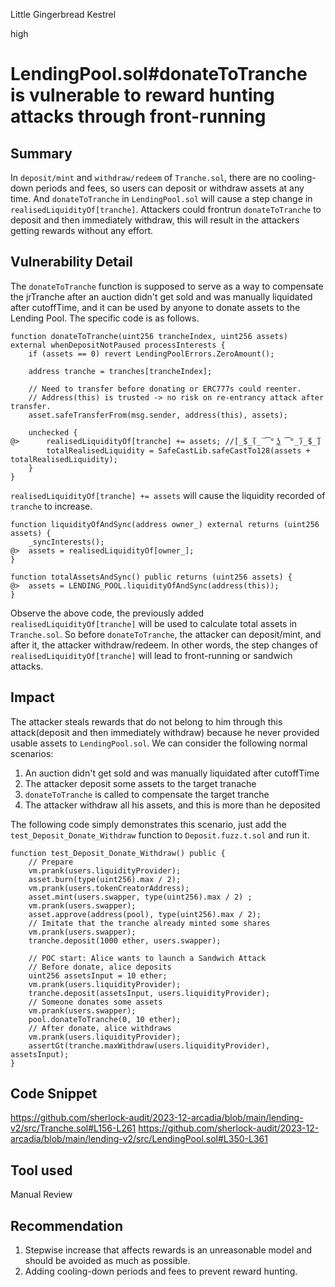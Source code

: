 Little Gingerbread Kestrel

high

# LendingPool.sol#donateToTranche is vulnerable to reward hunting attacks through front-running

## Summary

In `deposit/mint` and `withdraw/redeem` of `Tranche.sol`, there are no cooling-down periods and fees, so users can deposit or withdraw assets at any time. And `donateToTranche` in `LendingPool.sol` will cause a step change in `realisedLiquidityOf[tranche]`. Attackers could frontrun `donateToTranche` to deposit and then immediately withdraw, this will result in the attackers getting rewards without any effort.

## Vulnerability Detail

The `donateToTranche` function is supposed to serve as a way to compensate the jrTranche after an auction didn't get sold and was manually liquidated after cutoffTime, and it can be used by anyone to donate assets to the Lending Pool.
The specific code is as follows.

```solidity
function donateToTranche(uint256 trancheIndex, uint256 assets) external whenDepositNotPaused processInterests {
    if (assets == 0) revert LendingPoolErrors.ZeroAmount();

    address tranche = tranches[trancheIndex];

    // Need to transfer before donating or ERC777s could reenter.
    // Address(this) is trusted -> no risk on re-entrancy attack after transfer.
    asset.safeTransferFrom(msg.sender, address(this), assets);

    unchecked {
@>      realisedLiquidityOf[tranche] += assets; //[̲̅$̲̅(̲̅ ͡° ͜ʖ ͡°̲̅)̲̅$̲̅]
        totalRealisedLiquidity = SafeCastLib.safeCastTo128(assets + totalRealisedLiquidity);
    }
}
```

`realisedLiquidityOf[tranche] += assets` will cause the liquidity recorded of `tranche` to increase.

```solidity
function liquidityOfAndSync(address owner_) external returns (uint256 assets) {
    _syncInterests();
@>  assets = realisedLiquidityOf[owner_];
}
```

```solidity
function totalAssetsAndSync() public returns (uint256 assets) {
@>  assets = LENDING_POOL.liquidityOfAndSync(address(this));
}
```

Observe the above code, the previously added `realisedLiquidityOf[tranche]` will be used to calculate total assets in `Tranche.sol`.
So before `donateToTranche`, the attacker can deposit/mint, and after it, the attacker withdraw/redeem. In other words, the step changes of `realisedLiquidityOf[tranche]` will lead to front-running or sandwich attacks.

## Impact

The attacker steals rewards that do not belong to him through this attack(deposit and then immediately withdraw) because he never provided usable assets to `LendingPool.sol`.
We can consider the following normal scenarios:

1. An auction didn't get sold and was manually liquidated after cutoffTime
2. The attacker deposit some assets to the target tranache
3. `donateToTranche` is called to compensate the target tranche
4. The attacker withdraw all his assets, and this is more than he deposited

The following code simply demonstrates this scenario, just add the `test_Deposit_Donate_Withdraw` function to `Deposit.fuzz.t.sol` and run it.

```solidity
function test_Deposit_Donate_Withdraw() public {
    // Prepare
    vm.prank(users.liquidityProvider);
    asset.burn(type(uint256).max / 2);
    vm.prank(users.tokenCreatorAddress);
    asset.mint(users.swapper, type(uint256).max / 2) ;
    vm.prank(users.swapper);
    asset.approve(address(pool), type(uint256).max / 2);
    // Imitate that the tranche already minted some shares
    vm.prank(users.swapper);
    tranche.deposit(1000 ether, users.swapper);

    // POC start: Alice wants to launch a Sandwich Attack
    // Before donate, alice deposits
    uint256 assetsInput = 10 ether;
    vm.prank(users.liquidityProvider);
    tranche.deposit(assetsInput, users.liquidityProvider);
    // Someone donates some assets
    vm.prank(users.swapper);
    pool.donateToTranche(0, 10 ether);
    // After donate, alice withdraws
    vm.prank(users.liquidityProvider);
    assertGt(tranche.maxWithdraw(users.liquidityProvider), assetsInput);
}
```

## Code Snippet

https://github.com/sherlock-audit/2023-12-arcadia/blob/main/lending-v2/src/Tranche.sol#L156-L261
https://github.com/sherlock-audit/2023-12-arcadia/blob/main/lending-v2/src/LendingPool.sol#L350-L361

## Tool used

Manual Review

## Recommendation

1. Stepwise increase that affects rewards is an unreasonable model and should be avoided as much as possible.
2. Adding cooling-down periods and fees to prevent reward hunting.
